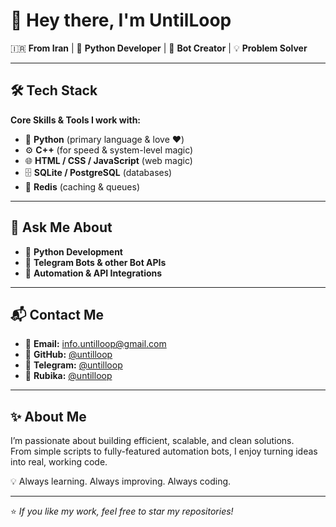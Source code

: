 # 👋 Hey there, I'm **UntilLoop**  
🇮🇷 **From Iran** | 🚀 **Python Developer** | 🤖 **Bot Creator** | 💡 **Problem Solver**  

---

## 🛠 Tech Stack  
**Core Skills & Tools I work with:**  
- 🐍 **Python** (primary language & love ❤️)  
- ⚙️ **C++** (for speed & system-level magic)  
- 🌐 **HTML / CSS / JavaScript** (web magic)  
- 🗄 **SQLite / PostgreSQL** (databases)  
- 🔄 **Redis** (caching & queues)  

---

## 💬 Ask Me About  
- 🐍 **Python Development**  
- 🤖 **Telegram Bots & other Bot APIs**  
- 📡 **Automation & API Integrations**  

---

## 📬 Contact Me  
- 📧 **Email:** [info.untilloop@gmail.com](mailto:info.untilloop@gmail.com)  
- 🐙 **GitHub:** [@untilloop](https://github.com/untilloop)  
- 💬 **Telegram:** [@untilloop](https://t.me/untilloop)  
- 📱 **Rubika:** [@untilloop](https://rubika.ir/untilloop)  

---

## ✨ About Me  
I’m passionate about building efficient, scalable, and clean solutions.  
From simple scripts to fully-featured automation bots, I enjoy turning ideas into real, working code.  

💡 Always learning. Always improving. Always coding.  

---

⭐️ _If you like my work, feel free to star my repositories!_
